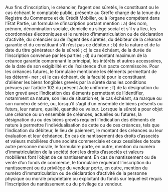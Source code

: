 Aux fins d’inscription, le créancier, l’agent des sûretés, le constituant ou le cas
échéant le comptable public, présente au Greffe chargé de la tenue du Registre du Commerce
et du Crédit Mobilier, ou à l’organe compétent dans l’Etat Partie, un formulaire d’inscription
portant mention :
a) des nom, prénom, dénomination sociale, domicile ou siège social et s’il y a lieu, les
coordonnées électroniques et le numéro d’immatriculation ou de déclaration d’activité, du
créancier ou de l’agent des sûretés, du débiteur de la créance garantie et du constituant s’il
n’est pas ce débiteur ;
b) de la nature et de la date du titre générateur de la sûreté ;
c) le cas échéant, de la durée de l’inscription convenue par les parties ;
d) du montant maximum de la créance garantie comprenant le principal, les intérêts et
autres accessoires, de la date de son exigibilité et de l’existence d’un pacte commissoire.
Pour les créances futures, le formulaire mentionne les éléments permettant de les détermi-
ner ;
e) le cas échéant, de la faculté pour le constituant d’aliéner les biens fongibles grevés par
la sûreté dans les conditions prévues par l’article 102 du présent Acte uniforme ;
f) de la désignation du bien grevé avec l’indication des éléments permettant de l’identifier,
notamment sa nature, son lieu de situation et, le cas échéant, sa marque ou son numéro de
série, ou, lorsqu’il s’agit d’un ensemble de biens présents ou futurs, leur nature, qualité,
quantité ou valeur.
Lorsque la sûreté a pour objet une créance ou un ensemble de créances, actuelles ou futures,
la désignation du ou des biens grevés requiert l’indication des éléments de nature à permettre
l’individualisation de cette ou de ces créances, tels que l’indication du débiteur, le lieu de
paiement, le montant des créances ou leur évaluation et leur échéance.
En cas de nantissement des droits d’associés et valeurs mobilières d’une société commerciale
et ceux cessibles de toute autre personne morale, le formulaire porte, en outre, mention du
numéro d’immatriculation de la société dont les droits d’associés et valeurs mobilières font
l’objet de ce nantissement.
En cas de nantissement ou de vente d’un fonds de commerce, le formulaire requérant
l’inscription du nantissement ou du privilège du vendeur porte, en outre, mention du numéro
d’immatriculation ou de déclaration d’activité de la personne physique ou morale propriétaire
ou exploitant du fonds sur lequel est requis l’inscription du nantissement ou du privilège du
vendeur.